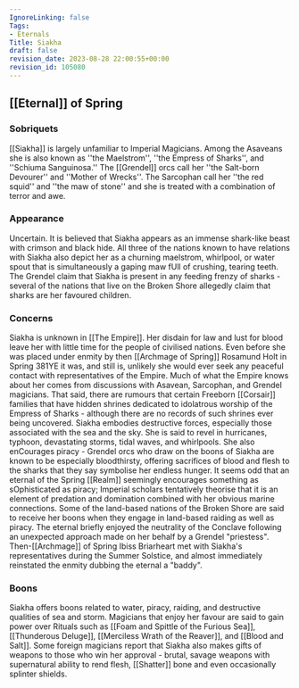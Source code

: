 ```yaml
---
IgnoreLinking: false
Tags:
- Eternals
Title: Siakha
draft: false
revision_date: 2023-08-28 22:00:55+00:00
revision_id: 105080
---
```


## [[Eternal]] of Spring
### Sobriquets
[[Siakha]] is largely unfamiliar to Imperial Magicians. Among the Asaveans she is also known as ''the Maelstrom'', ''the Empress of Sharks'', and ''Schiuma Sanguinosa.'' The [[Grendel]] orcs call her ''the Salt-born Devourer'' and ''Mother of Wrecks''. The Sarcophan call her ''the red squid'' and ''the maw of stone'' and she is treated with a combination of terror and awe.
### Appearance
Uncertain. It is believed that Siakha appears as an immense shark-like beast with crimson and black hide. All three of the nations known to have relations with Siakha also depict her as a churning maelstrom, whirlpool, or water spout that is simultaneously a gaping maw fUll of crushing, tearing teeth. The Grendel claim that Siakha is present in any feeding frenzy of sharks - several of the nations that live on the Broken Shore allegedly claim that sharks are her favoured children.
### Concerns
Siakha is unknown in [[The Empire]]. Her disdain for law and lust for blood leave her with little time for the people of civilised nations. Even before she was placed under enmity by then [[Archmage of Spring]] Rosamund Holt in Spring 381YE it was, and still is, unlikely she would ever seek any peaceful contact with representatives of the Empire. Much of what the Empire knows about her comes from discussions with Asavean, Sarcophan, and Grendel magicians. That said, there are rumours that certain Freeborn [[Corsair]] families that have hidden shrines dedicated to idolatrous worship of the Empress of Sharks - although there are no records of such shrines ever being uncovered.
Siakha embodies destructive forces, especially those associated with the sea and the sky. She is said to revel in hurricanes, typhoon, devastating storms, tidal waves, and whirlpools. She also enCourages piracy - Grendel orcs who draw on the boons of Siakha are known to be especially bloodthirsty, offering sacrifices of blood and flesh to the sharks that they say symbolise her endless hunger. It seems odd that an eternal of the Spring [[Realm]] seemingly encourages something as sOphisticated as piracy; Imperial scholars tentatively theorise that it is an element of predation and domination combined with her obvious marine connections. Some of the land-based nations of the Broken Shore are said to receive her boons when they engage in land-based raiding as well as piracy.
The eternal briefly enjoyed the neutrality of the Conclave following an unexpected approach made on her behalf by a Grendel "priestess". Then-[[Archmage]] of Spring Ibiss Briarheart met with Siakha's representatives during the Summer Solstice, and almost immediately reinstated the enmity dubbing the eternal a "baddy".
### Boons
Siakha offers boons related to water, piracy, raiding, and destructive qualities of sea and storm. Magicians that enjoy her favour are said to gain power over Rituals such as [[Foam and Spittle of the Furious Sea]], [[Thunderous Deluge]], [[Merciless Wrath of the Reaver]], and [[Blood and Salt]]. Some foreign magicians report that Siakha also makes gifts of weapons to those who win her approval - brutal, savage weapons with supernatural ability to rend flesh, [[Shatter]] bone and even occasionally splinter shields.